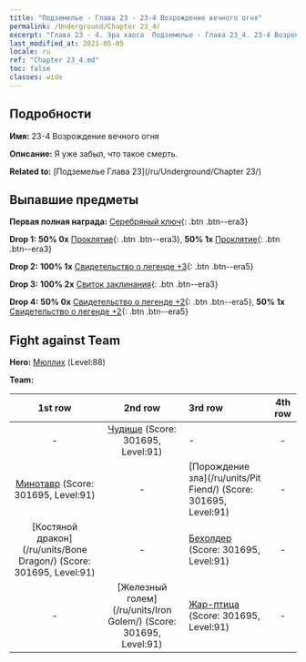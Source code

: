 ```yaml
---
title: "Подземелье - Глава 23 - 23-4 Возрождение вечного огня"
permalink: /Underground/Chapter 23_4/
excerpt: "Глава 23 - 4. Эра хаоса  Подземелье - Глава 23_4. 23-4 Возрождение вечного огня"
last_modified_at: 2021-05-05
locale: ru
ref: "Chapter 23_4.md"
toc: false
classes: wide
---
```


## Подробности

 **Имя:** 23-4 Возрождение вечного огня

 **Описание:** Я уже забыл, что такое смерть.

 **Related to:** [Подземелье Глава 23](/ru/Underground/Chapter 23/)

## Выпавшие предметы

 **Первая полная награда:** [Серебряный ключ](/ItemsRU/con_693/){: .btn .btn--era3}

 **Drop 1:** **50% 0x** [Проклятие](/ItemsRU/her_410/){: .btn .btn--era3}, **50% 1x** [Проклятие](/ItemsRU/her_410/){: .btn .btn--era3}

 **Drop 2:** **100% 1x** [Свидетельство о легенде +3](/ItemsRU/mat_88/){: .btn .btn--era5}

 **Drop 3:** **100% 2x** [Свиток заклинания](/ItemsRU/con_694/){: .btn .btn--era3}

 **Drop 4:** **50% 0x** [Свидетельство о легенде +2](/ItemsRU/mat_81/){: .btn .btn--era5}, **50% 1x** [Свидетельство о легенде +2](/ItemsRU/mat_81/){: .btn .btn--era5}


## Fight against Team
 **Hero:** [Мюллих](/ru/heroes/Mullich/) (Level:88)

 **Team:**


  | 1st row | 2nd row | 3rd row | 4th row |
  |:----:|:----:|:----|:----:|
  | - | [Чудище](/ru/units/Behemoth/) (Score: 301695, Level:91)  | - | - |
  | [Минотавр](/ru/units/Minotaur/) (Score: 301695, Level:91)  | - | [Порождение зла](/ru/units/Pit Fiend/) (Score: 301695, Level:91)  | - |
  | [Костяной дракон](/ru/units/Bone Dragon/) (Score: 301695, Level:91)  | - | [Бехолдер](/ru/units/Beholder/) (Score: 301695, Level:91)  | - |
  | - | [Железный голем](/ru/units/Iron Golem/) (Score: 301695, Level:91)  | [Жар-птица](/ru/units/Firebird/) (Score: 301695, Level:91)  | - |


